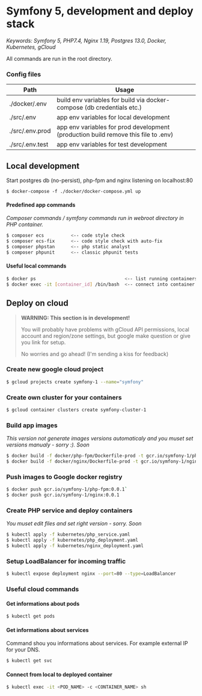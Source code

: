 # Symfony 5, development and deploy stack

*Keywords: Symfony 5, PHP7.4, Nginx 1.19, Postgres 13.0, Docker, Kubernetes, gCloud*

All commands are run in the root directory.
### Config files
| Path | Usage |
| ------ | ------ |
|./docker/.env| build env variables for build via docker-compose (db credentials etc.)|
|./src/.env| app env variables for local development|
|./src/.env.prod| app env variables for prod development (production build remove this file to .env)|
|./src/.env.test| app env variables for test development|

## Local development
Start postgres db (no-persist), php-fpm and nginx listening on localhost:80
```
$ docker-compose -f ./docker/docker-compose.yml up
```
#### Predefined app commands
*Composer commands / symfony commands run in webroot directory in PHP container.*
```sh
$ composer ecs          <-- code style check
$ composer ecs-fix      <-- code style check with auto-fix
$ composer phpstan      <-- php static analyst
$ composer phpunit      <-- classic phpunit tests
```
#### Useful local commands
```sh
$ docker ps                                 <-- list running containers
$ docker exec -it [container_id] /bin/bash  <-- connect into container
```

## Deploy on cloud

> **WARNING: This section is in development!**
>
> You will probably have problems with gCloud API permissions, local account and region/zone settings, but google 
> make question or give you link for setup.
>
> No worries and go ahead! (I'm sending a kiss for feedback)

### Create new google cloud project
```sh
$ gcloud projects create symfony-1 --name="symfony"
```

### Create own cluster for your containers
```sh
$ gcloud container clusters create symfony-cluster-1
```

### Build app images
*This version not generate images versions automaticaly and you muset set versions manualy - sorry :). Soon* 
```sh
$ docker build -f docker/php-fpm/Dockerfile-prod -t gcr.io/symfony-1/php-fpm:0.0.1 . --no-cache
$ docker build -f docker/nginx/Dockerfile-prod -t gcr.io/symfony-1/nginx:0.0.1 . --no-cache
```

### Push images to Google docker registry
```sh
$ docker push gcr.io/symfony-1/php-fpm:0.0.1`
$ docker push gcr.io/symfony-1/nginx:0.0.1
```

### Create PHP service and deploy containers
*You muset edit files and set right version - sorry. Soon* 

```sh
$ kubectl apply -f kubernetes/php_service.yaml
$ kubectl apply -f kubernetes/php_deployment.yaml
$ kubectl apply -f kubernetes/nginx_deployment.yaml
```

### Setup LoadBalancer for incoming traffic
```sh
$ kubectl expose deployment nginx --port=80 --type=LoadBalancer
```

### Useful cloud commands
#### Get informations about pods
```sh
$ kubectl get pods
```

#### Get informations about services
Command shou you informations about services. For example external IP for your DNS.
```sh
$ kubectl get svc
```

#### Connect from local to deployed container
```sh
$ kubectl exec -it <POD_NAME> -c <CONTAINER_NAME> sh
```
